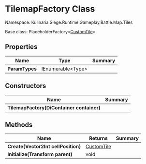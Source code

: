 # TilemapFactory Class

Namespace: Kulinaria.Siege.Runtime.Gameplay.Battle.Map.Tiles

Base class: PlaceholderFactory<[CustomTile](CustomTile.md)>


## Properties

| Name | Type | Summary |
|---|---|---|
| **ParamTypes** | IEnumerable\<Type\> |  |
## Constructors

| Name | Summary |
|---|---|
| **TilemapFactory(DiContainer container)** |  |
## Methods

| Name | Returns | Summary |
|---|---|---|
| **Create(Vector2Int cellPosition)** | [CustomTile](CustomTile.md) |  |
| **Initialize(Transform parent)** | void |  |
